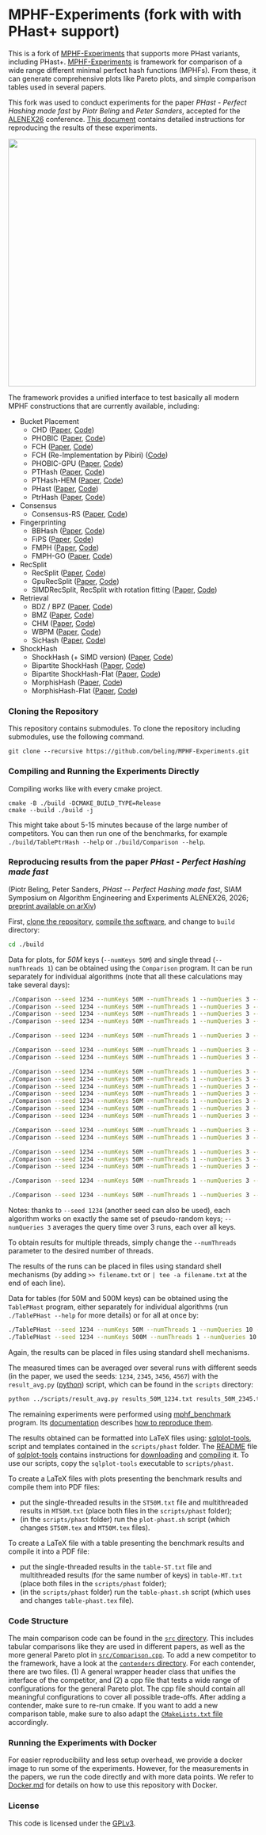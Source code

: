 # MPHF-Experiments (fork with with PHast+ support)

This is a fork of [MPHF-Experiments](https://github.com/ByteHamster/MPHF-Experiments) that supports more PHast variants, including PHast+.
[MPHF-Experiments](https://github.com/ByteHamster/MPHF-Experiments) is framework for comparison of a wide range different minimal perfect hash functions (MPHFs).
From these, it can generate comprehensive plots like Pareto plots, and simple comparison tables used in several papers.

This fork was used to conduct experiments for the paper *PHast - Perfect Hashing made fast* by *Piotr Beling* and *Peter Sanders*, accepted for the [ALENEX26](https://www.siam.org/conferences-events/siam-conferences/alenex26/) conference.
[This document](#reproducing-results-from-the-paper-phast---perfect-hashing-made-fast) contains detailed instructions for reproducing the results of these experiments.

<img src="img/preview-dominance-map.png" width="500"/>

The framework provides a unified interface to test basically all modern MPHF constructions that are currently available, including:

- Bucket Placement
  - CHD ([Paper](https://doi.org/10.1007/978-3-642-04128-0_61), [Code](https://cmph.sourceforge.net/))
  - PHOBIC ([Paper](https://doi.org/10.4230/LIPIcs.ESA.2024.69), [Code](https://github.com/jermp/pthash))
  - FCH ([Paper](https://doi.org/10.1145/133160.133209), [Code](https://cmph.sourceforge.net/))
  - FCH (Re-Implementation by Pibiri) ([Code](https://github.com/roberto-trani/mphf_benchmark/blob/main/include/fch.hpp))
  - PHOBIC-GPU ([Paper](https://doi.org/10.4230/LIPIcs.ESA.2024.69), [Code](https://github.com/stefanfred/PHOBIC-GPU))
  - PTHash ([Paper](https://doi.org/10.1145/3404835.3462849), [Code](https://github.com/jermp/pthash))
  - PTHash-HEM ([Paper](https://doi.org/10.1109/TKDE.2023.3303341), [Code](https://github.com/jermp/pthash))
  - PHast ([Paper](https://doi.org/10.48550/arXiv.2504.17918), [Code](https://github.com/beling/bsuccinct-rs/))
  - PtrHash ([Paper](https://doi.org/10.48550/ARXIV.2502.15539), [Code](https://github.com/RagnarGrootKoerkamp/PTRHash))
- Consensus
  - Consensus-RS ([Paper](https://doi.org/10.48550/ARXIV.2502.05613), [Code](https://github.com/ByteHamster/ConsensusRecSplit/))
- Fingerprinting
  - BBHash ([Paper](https://doi.org/10.4230/LIPICS.SEA.2017.25), [Code](https://github.com/rizkg/BBHash))
  - FiPS ([Paper](https://doi.org/10.5445/IR/1000176432), [Code](https://github.com/ByteHamster/FiPS))
  - FMPH ([Paper](https://doi.org/10.1145/3596453), [Code](https://github.com/beling/bsuccinct-rs/))
  - FMPH-GO ([Paper](https://doi.org/10.1145/3596453), [Code](https://github.com/beling/bsuccinct-rs/))
- RecSplit
  - RecSplit ([Paper](https://doi.org/10.1137/1.9781611976007.14), [Code](https://github.com/vigna/sux/blob/master/sux/function/RecSplit.hpp))
  - GpuRecSplit ([Paper](https://doi.org/10.4230/LIPICS.ESA.2023.19), [Code](https://github.com/ByteHamster/GpuRecSplit))
  - SIMDRecSplit, RecSplit with rotation fitting ([Paper](https://doi.org/10.4230/LIPICS.ESA.2023.19), [Code](https://github.com/ByteHamster/GpuRecSplit))
- Retrieval
  - BDZ / BPZ ([Paper](https://doi.org/10.1145/1321440.1321532), [Code](https://cmph.sourceforge.net/))
  - BMZ ([Paper](https://www.researchgate.net/publication/228715398_A_new_algorithm_for_constructing_minimal_perfect_hash_functions), [Code](https://cmph.sourceforge.net/))
  - CHM ([Paper](https://doi.org/10.1016/0020-0190\(92\)90220-P), [Code](https://cmph.sourceforge.net/))
  - WBPM ([Paper](https://doi.org/10.1609/AAAI.V34I02.5529), [Code](https://github.com/weaversa/MPHF-WBPM))
  - SicHash ([Paper](https://doi.org/10.1137/1.9781611977561.CH15), [Code](https://github.com/ByteHamster/SicHash))
- ShockHash
  - ShockHash (+ SIMD version) ([Paper](https://doi.org/10.1137/1.9781611977929.15), [Code](https://github.com/ByteHamster/ShockHash))
  - Bipartite ShockHash ([Paper](https://doi.org/10.48550/ARXIV.2310.14959), [Code](https://github.com/ByteHamster/ShockHash))
  - Bipartite ShockHash-Flat ([Paper](https://doi.org/10.48550/ARXIV.2310.14959), [Code](https://github.com/ByteHamster/ShockHash))
  - MorphisHash ([Paper](https://doi.org/10.48550/ARXIV.2503.10161), [Code](https://github.com/stefanfred/MorphisHash))
  - MorphisHash-Flat ([Paper](https://doi.org/10.48550/ARXIV.2503.10161), [Code](https://github.com/stefanfred/MorphisHash))

### Cloning the Repository

This repository contains submodules.
To clone the repository including submodules, use the following command.

```
git clone --recursive https://github.com/beling/MPHF-Experiments.git
```

### Compiling and Running the Experiments Directly

Compiling works like with every cmake project.

```
cmake -B ./build -DCMAKE_BUILD_TYPE=Release
cmake --build ./build -j
```

This might take about 5-15 minutes because of the large number of competitors.
You can then run one of the benchmarks, for example `./build/TablePtrHash --help` or `./build/Comparison --help`.

### Reproducing results from the paper *PHast - Perfect Hashing made fast*

(Piotr Beling, Peter Sanders, *PHast -- Perfect Hashing made fast*, SIAM Symposium on Algorithm Engineering and Experiments ALENEX26, 2026; [preprint available on arXiv](https://arxiv.org/abs/2504.17918))

First, [clone the repository](#cloning-the-repository), [compile the software](#compiling-and-running-the-experiments-directly), and change to `build` directory:
``` sh
cd ./build
```

Data for plots, for *50M* keys (`--numKeys 50M`) and single thread (`--numThreads 1`) can be obtained using the `Comparison` program. It can be run separately for individual algorithms (note that all these calculations may take several days):
``` sh
./Comparison --seed 1234 --numKeys 50M --numThreads 1 --numQueries 3 --rustPHastPlusWrapEF
./Comparison --seed 1234 --numKeys 50M --numThreads 1 --numQueries 3 --rustPHastPlusWrapC
./Comparison --seed 1234 --numKeys 50M --numThreads 1 --numQueries 3 --rustPHastPlusEF
./Comparison --seed 1234 --numKeys 50M --numThreads 1 --numQueries 3 --rustPHastPlusC

./Comparison --seed 1234 --numKeys 50M --numThreads 1 --numQueries 3 --rustPtrHashGx

./Comparison --seed 1234 --numKeys 50M --numThreads 1 --numQueries 3 --rustFmph
./Comparison --seed 1234 --numKeys 50M --numThreads 1 --numQueries 3 --rustFmphGo

./Comparison --seed 1234 --numKeys 50M --numThreads 1 --numQueries 3 --minimalOnly --loadFactor 0.9 --pthash
./Comparison --seed 1234 --numKeys 50M --numThreads 1 --numQueries 3 --minimalOnly --loadFactor 0.9 --partitionedPthash
./Comparison --seed 1234 --numKeys 50M --numThreads 1 --numQueries 3 --minimalOnly --loadFactor 0.95 --pthash
./Comparison --seed 1234 --numKeys 50M --numThreads 1 --numQueries 3 --minimalOnly --loadFactor 0.95 --partitionedPthash
./Comparison --seed 1234 --numKeys 50M --numThreads 1 --numQueries 3 --minimalOnly --loadFactor 0.97 --pthash
./Comparison --seed 1234 --numKeys 50M --numThreads 1 --numQueries 3 --minimalOnly --loadFactor 0.97 --partitionedPthash
./Comparison --seed 1234 --numKeys 50M --numThreads 1 --numQueries 3 --densePartitionedPtHash

./Comparison --seed 1234 --numKeys 50M --numThreads 1 --numQueries 3 --bipartiteShockHashFlat
./Comparison --seed 1234 --numKeys 50M --numThreads 1 --numQueries 3 --bipartiteShockHash

./Comparison --seed 1234 --numKeys 50M --numThreads 1 --numQueries 3 --minimalOnly --loadFactor 0.9 --sichash
./Comparison --seed 1234 --numKeys 50M --numThreads 1 --numQueries 3 --minimalOnly --loadFactor 0.95 --sichash
./Comparison --seed 1234 --numKeys 50M --numThreads 1 --numQueries 3 --minimalOnly --loadFactor 0.97 --sichash

./Comparison --seed 1234 --numKeys 50M --numThreads 1 --numQueries 3 --simdrecsplit

./Comparison --seed 1234 --numKeys 50M --numThreads 1 --numQueries 3 --fiPS
```

Notes: thanks to `--seed 1234` (another seed can also be used), each algorithm works on exactly the same set of pseudo-random keys;
`--numQueries 3` averages the query time over 3 runs, each over all keys.

To obtain results for multiple threads, simply change the `--numThreads` parameter to the desired number of threads.

The results of the runs can be placed in files using standard shell mechanisms (by adding `>> filename.txt` or `| tee -a filename.txt` at the end of each line).

Data for tables (for 50M and 500M keys) can be obtained using the `TablePHast` program, either separately for individual algorithms (run `./TablePHast --help` for more details) or for all at once by:

``` sh
./TablePHast --seed 1234 --numKeys 50M --numThreads 1 --numQueries 10 --all
./TablePHast --seed 1234 --numKeys 500M --numThreads 1 --numQueries 10 --all
```

Again, the results can be placed in files using standard shell mechanisms.

The measured times can be averaged over several runs with different seeds (in the paper, we used the seeds: `1234`, `2345`, `3456`, `4567`) with the `result_avg.py` ([python](https://www.python.org/)) script, which can be found in the `scripts` directory:

``` sh
python ../scripts/result_avg.py results_50M_1234.txt results_50M_2345.txt results_50M_3456.txt results_50M_4567.txt > results_50M_avg.txt
```

The remaining experiments were performed using [mphf_benchmark](https://crates.io/crates/mphf_benchmark) program. Its [documentation](https://docs.rs/crate/mphf_benchmark/) describes [how to reproduce them](https://github.com/beling/bsuccinct-rs/blob/main/mphf_benchmark/README.md#phast----perfect-hashing-made-fast).

The results obtained can be formatted into LaTeX files using: [sqlplot-tools](https://github.com/bingmann/sqlplot-tools), script and templates contained in the `scripts/phast` folder.
The [README](https://github.com/bingmann/sqlplot-tools/blob/master/README.md) file of [sqlplot-tools](https://github.com/bingmann/sqlplot-tools) contains instructions for [downloading](https://github.com/bingmann/sqlplot-tools/blob/master/README.md#downloads) and [compiling](https://github.com/bingmann/sqlplot-tools/blob/master/README.md#compilation) it. To use our scripts, copy the `sqlplot-tools` executable to `scripts/phast`.

To create a LaTeX files with plots presenting the benchmark results and compile them into PDF files:
- put the single-threaded results in the `ST50M.txt` file and multithreaded results in `MT50M.txt` (place both files in the `scripts/phast` folder);
- (in the `scripts/phast` folder) run the `plot-phast.sh` script (which changes `ST50M.tex` and `MT50M.tex` files).

To create a LaTeX file with a table presenting the benchmark results and compile it into a PDF file:
- put the single-threaded results in the `table-ST.txt` file and multithreaded results (for the same number of keys) in `table-MT.txt` (place both files in the `scripts/phast` folder);
- (in the `scripts/phast` folder) run the `table-phast.sh` script (which uses and changes `table-phast.tex` file).



### Code Structure

The main comparison code can be found in the [`src` directory](/src).
This includes tabular comparisons like they are used in different papers, as well as the more general Pareto plot in [`src/Comparison.cpp`](/src/Comparison.cpp).
To add a new competitor to the framework, have a look at the [`contenders` directory](/contenders).
For each contender, there are two files. (1) A general wrapper header class that unifies the interface of the competitor, and (2) a cpp file that tests a wide range of configurations for the general Pareto plot.
The cpp file should contain all meaningful configurations to cover all possible trade-offs.
After adding a contender, make sure to re-run cmake.
If you want to add a new comparison table, make sure to also adapt the [`CMakeLists.txt` file](/CMakeLists.txt) accordingly.

### Running the Experiments with Docker

For easier reproducibility and less setup overhead, we provide a docker image to run some of the experiments.
However, for the measurements in the papers, we run the code directly and with more data points.
We refer to [Docker.md](/Docker.md) for details on how to use this repository with Docker.

### License

This code is licensed under the [GPLv3](/LICENSE).
